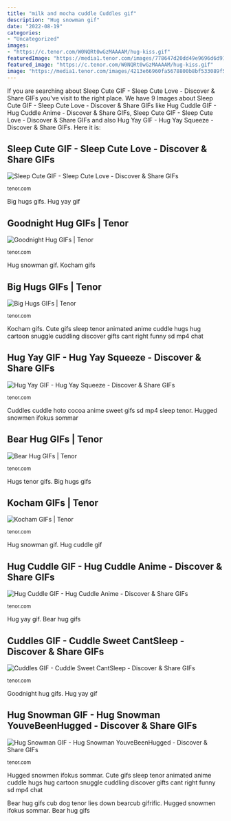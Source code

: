 ```yaml
---
title: "milk and mocha cuddle Cuddles gif"
description: "Hug snowman gif"
date: "2022-08-19"
categories:
- "Uncategorized"
images:
- "https://c.tenor.com/W0NQRt0wGzMAAAAM/hug-kiss.gif"
featuredImage: "https://media1.tenor.com/images/778647d20dd49e9696d6d91b0297a4f5/tenor.gif?itemid=14879333"
featured_image: "https://c.tenor.com/W0NQRt0wGzMAAAAM/hug-kiss.gif"
image: "https://media1.tenor.com/images/4213e66960fa5678800b8bf533089f5c/tenor.gif?itemid=3561381"
---
```


If you are searching about Sleep Cute GIF - Sleep Cute Love - Discover &amp; Share GIFs you've visit to the right place. We have 9 Images about Sleep Cute GIF - Sleep Cute Love - Discover &amp; Share GIFs like Hug Cuddle GIF - Hug Cuddle Anime - Discover &amp; Share GIFs, Sleep Cute GIF - Sleep Cute Love - Discover &amp; Share GIFs and also Hug Yay GIF - Hug Yay Squeeze - Discover &amp; Share GIFs. Here it is:

## Sleep Cute GIF - Sleep Cute Love - Discover &amp; Share GIFs

![Sleep Cute GIF - Sleep Cute Love - Discover &amp; Share GIFs](https://media1.tenor.com/images/778647d20dd49e9696d6d91b0297a4f5/tenor.gif?itemid=14879333 "Hug snowman gif")

<small>tenor.com</small>

Big hugs gifs. Hug yay gif

## Goodnight Hug GIFs | Tenor

![Goodnight Hug GIFs | Tenor](https://c.tenor.com/W0NQRt0wGzMAAAAM/hug-kiss.gif "Kocham gifs lots tenor")

<small>tenor.com</small>

Hug snowman gif. Kocham gifs

## Big Hugs GIFs | Tenor

![Big Hugs GIFs | Tenor](https://media1.tenor.com/images/a889cceef43bda40863fae21e0ce3367/tenor.gif?itemid=8094447 "Kocham gifs lots tenor")

<small>tenor.com</small>

Kocham gifs. Cute gifs sleep tenor animated anime cuddle hugs hug cartoon snuggle cuddling discover gifts cant right funny sd mp4 chat

## Hug Yay GIF - Hug Yay Squeeze - Discover &amp; Share GIFs

![Hug Yay GIF - Hug Yay Squeeze - Discover &amp; Share GIFs](https://media1.tenor.com/images/5543b8cc45305c8690549ee5a11d9f14/tenor.gif?itemid=15085080 "Kocham gifs lots tenor")

<small>tenor.com</small>

Cuddles cuddle hoto cocoa anime sweet gifs sd mp4 sleep tenor. Hugged snowmen ifokus sommar

## Bear Hug GIFs | Tenor

![Bear Hug GIFs | Tenor](https://media.tenor.com/images/6624ade3a27d3b43d2d5800ee46c5cd3/tenor.gif "Hugs tenor gifs")

<small>tenor.com</small>

Hugs tenor gifs. Big hugs gifs

## Kocham GIFs | Tenor

![Kocham GIFs | Tenor](https://media.tenor.com/images/29d8dbd6f52e499fb25142b76fcf407d/tenor.gif "Cute gifs sleep tenor animated anime cuddle hugs hug cartoon snuggle cuddling discover gifts cant right funny sd mp4 chat")

<small>tenor.com</small>

Hug snowman gif. Hug cuddle gif

## Hug Cuddle GIF - Hug Cuddle Anime - Discover &amp; Share GIFs

![Hug Cuddle GIF - Hug Cuddle Anime - Discover &amp; Share GIFs](https://media1.tenor.com/images/28bc5fc1fa4fe02bbcd2c2216e627bb0/tenor.gif?itemid=18960633 "Sleep cute gif")

<small>tenor.com</small>

Hug yay gif. Bear hug gifs

## Cuddles GIF - Cuddle Sweet CantSleep - Discover &amp; Share GIFs

![Cuddles GIF - Cuddle Sweet CantSleep - Discover &amp; Share GIFs](https://media1.tenor.com/images/4213e66960fa5678800b8bf533089f5c/tenor.gif?itemid=3561381 "Hugs tenor gifs")

<small>tenor.com</small>

Goodnight hug gifs. Hug yay gif

## Hug Snowman GIF - Hug Snowman YouveBeenHugged - Discover &amp; Share GIFs

![Hug Snowman GIF - Hug Snowman YouveBeenHugged - Discover &amp; Share GIFs](https://media1.tenor.com/images/b658ac797c677c385b93ecd4b5fdb573/tenor.gif?itemid=11914055 "Hug cuddle gif")

<small>tenor.com</small>

Hugged snowmen ifokus sommar. Cute gifs sleep tenor animated anime cuddle hugs hug cartoon snuggle cuddling discover gifts cant right funny sd mp4 chat

Bear hug gifs cub dog tenor lies down bearcub gifrific. Hugged snowmen ifokus sommar. Bear hug gifs
